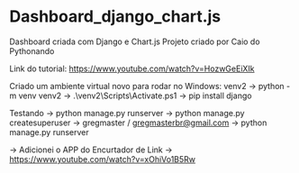 # Dashboard_django_chart.js
Dashboard criada com Django e Chart.js
Projeto criado por Caio do Pythonando

Link do tutorial:
https://www.youtube.com/watch?v=HozwGeEiXIk


Criado um ambiente virtual novo para rodar no Windows: venv2
  -> python -m venv venv2
  ->  .\venv2\Scripts\Activate.ps1
  -> pip install django
  
  Testando
  -> python manage.py runserver
  -> python manage.py createsuperuser
      -> gregmaster / gregmasterbr@gmail.com
   -> python manage.py runserver      


-> Adicionei o APP do Encurtador de Link
-> https://www.youtube.com/watch?v=xOhiVo1B5Rw
